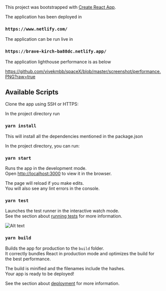This project was bootstrapped with [Create React App](https://github.com/facebook/create-react-app).

The application has been deployed in

### `https://www.netlify.com/`

The application can be run live in

### `https://brave-kirch-ba88dc.netlify.app/`

The application lighthouse performance is as below

https://github.com/vivekmbb/spaceX/blob/master/screenshot/performance.PNG?raw=true

## Available Scripts

Clone the app using SSH or HTTPS:

In the project directory run

### `yarn install`

This will install all the dependencies mentioned in the package.json

In the project directory, you can run:

### `yarn start`

Runs the app in the development mode.<br />
Open [http://localhost:3000](http://localhost:3000) to view it in the browser.

The page will reload if you make edits.<br />
You will also see any lint errors in the console.

### `yarn test`

Launches the test runner in the interactive watch mode.<br />
See the section about [running tests](https://facebook.github.io/create-react-app/docs/running-tests) for more information.

![Alt text](screenshot/componentSnapshotTest?raw=true "Performance Chart")

### `yarn build`

Builds the app for production to the `build` folder.<br />
It correctly bundles React in production mode and optimizes the build for the best performance.

The build is minified and the filenames include the hashes.<br />
Your app is ready to be deployed!

See the section about [deployment](https://facebook.github.io/create-react-app/docs/deployment) for more information.
